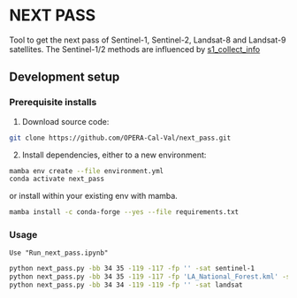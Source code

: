 # NEXT PASS

Tool to get the next pass of Sentinel-1, Sentinel-2, Landsat-8 and Landsat-9 satellites.
The Sentinel-1/2 methods are influenced by [s1_collect_info](https://github.com/forrestfwilliams/s1_collect_info)

## Development setup


### Prerequisite installs
1. Download source code:
```bash
git clone https://github.com/OPERA-Cal-Val/next_pass.git
```
2. Install dependencies, either to a new environment:
```bash
mamba env create --file environment.yml
conda activate next_pass
```
or install within your existing env with mamba.
```bash
mamba install -c conda-forge --yes --file requirements.txt
```

### Usage
```Jupyter Notebook
Use "Run_next_pass.ipynb" 
```
```bash
python next_pass.py -bb 34 35 -119 -117 -fp '' -sat sentinel-1
python next_pass.py -bb 34 35 -119 -117 -fp 'LA_National_Forest.kml' -sat sentinel-2
python next_pass.py -bb 34 34 -119 -119 -fp '' -sat landsat
```
